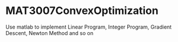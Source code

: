 # MAT3007ConvexOptimization
Use matlab to implement Linear Program, Integer Program, Gradient Descent, Newton Method and so on
